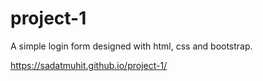 # project-1
A simple login form designed with html, css and bootstrap.

https://sadatmuhit.github.io/project-1/
